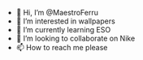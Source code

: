- 👋 Hi, I’m @MaestroFerru
- 👀 I’m interested in wallpapers
- 🌱 I’m currently learning ESO
- 💞️ I’m looking to collaborate on Nike
- 📫 How to reach me please

<!---
MaestroFerru/MaestroFerru is a ✨ special ✨ repository because its `README.md` (this file) appears on your GitHub profile.
You can click the Preview link to take a look at your changes.
--->
